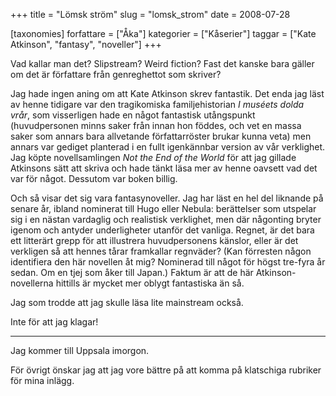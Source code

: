 +++
title = "Lömsk ström"
slug = "lomsk_strom"
date = 2008-07-28

[taxonomies]
forfattare = ["Åka"]
kategorier = ["Kåserier"]
taggar = ["Kate Atkinson", "fantasy", "noveller"]
+++

Vad kallar man det? Slipstream? Weird fiction? Fast det kanske bara gäller om det är författare från genreghettot som skriver?

Jag hade ingen aning om att Kate Atkinson skrev fantastik. Det enda jag läst av henne tidigare var den tragikomiska familjehistorian <em>I muséets dolda vrår</em>, som visserligen hade en något fantastisk utångspunkt (huvudpersonen minns saker från innan hon föddes, och vet en massa saker som annars bara allvetande författarröster brukar kunna veta) men annars var gediget planterad i en fullt igenkännbar version av vår verklighet. Jag köpte novellsamlingen <em>Not the End of the World</em> för att jag gillade Atkinsons sätt att skriva och hade tänkt läsa mer av henne oavsett vad det var för något. Dessutom var boken billig.

Och så visar det sig vara fantasynoveller. Jag har läst en hel del liknande på senare år, ibland nominerat till Hugo eller Nebula: berättelser som utspelar sig i en nästan vardaglig och realistisk verklighet, men där någonting bryter igenom och antyder underligheter utanför det vanliga. Regnet, är det bara ett litterärt grepp för att illustrera huvudpersonens känslor, eller är det verkligen så att hennes tårar framkallar regnväder? (Kan förresten någon identifiera den här novellen åt mig? Nominerad till något för högst tre-fyra år sedan. Om en tjej som åker till Japan.) Faktum är att de här Atkinson-novellerna hittills är mycket mer oblygt fantastiska än så.

Jag som trodde att jag skulle läsa lite mainstream också.

Inte för att jag klagar!

***

Jag kommer till Uppsala imorgon.

För övrigt önskar jag att jag vore bättre på att komma på klatschiga rubriker för mina inlägg.
